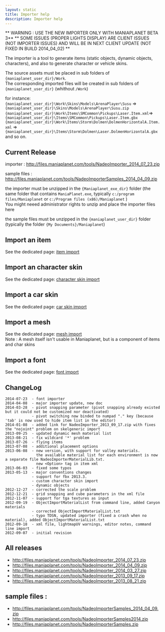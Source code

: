 ```yaml
---
layout: static
title: Importer help 
description: Importer help 
---
```


** WARNING : USE THE NEW IMPORTER ONLY WITH MANIAPLANET BETA 3** 
** SOME ISSUES (PROPER LIGHTS DISPLAY) ARE CLIENT ISSUES (NOT IMPORTER ISSUES) AND WILL BE IN NEXT CLIENT UPDATE (NOT FIXED IN BUILD 2014_04_02) **

The importer is a tool to generate items (static objects, dynamic objects, characters), and also to generate character or vehicle skins.


The source assets must be placed in sub folders of `{maniaplanet_user_dir}/Work`.  
The corresponding imported files will be created in sub folders of `{maniaplanet_user_dir}` (whithout `/Work`)  

for instance:  
`{maniaplanet_user_dir}\Work\Skins\Models\ArenaPlayer\Susu` => `{maniaplanet_user_dir}\Skins\Models\ArenaPlayer\Susu.zip`  
`{maniaplanet_user_dir}\Work\Items\SMCommon\Pickups\Laser.Item.xml`=>`{maniaplanet_user_dir}\Items\SMCommon\Pickups\Laser.Item.gbx`  
`{maniaplanet_user_dir}\Work\Items\Storm\Dolmen\DolmenHorizontalA.Item.xml` => `{maniaplanet_user_dir}\Items\Storm\Dolmen\Laser.DolmenHorizontalA.gbx`  
and so on.

Current Release
-
importer : http://files.maniaplanet.com/tools/NadeoImporter_2014_07_23.zip

sample files : http://files.maniaplanet.com/tools/NadeoImporterSamples_2014_04_09.zip


the importer must be unzipped in the `{Maniaplanet_exe_dir}` folder (the same folder that contains `ManiaPlanet.exe`, typically `c:/program files/Maniaplanet` or `c:/Program files (x86)/Maniaplanet` )  
You might neeed administrator rights to unzip and place the importer files here

the sample files must be unzipped in the `{maniaplanet_user_dir}` folder (typically the folder `{My Documents}/Maniaplanet`)

Import an item
-
See the dedicated page: [item import](importer_item.html)

Import an character skin
-
See the dedicated page: [character skin import](importer_charskin.html)

Import a car skin
-
See the dedicated page: [car skin import](importer_carskin.html)

Import a mesh
-
See the dedicated page: [mesh import](importer_mesh.html)  
Note : A mesh itself isn't usable in Maniaplanet, but is a component of items and char skins

Import a font
-
See the dedicated page: [font import](importer_font.html)


ChangeLog
-
```
2014-07-23  - font importer
2014-04-08  - major importer update, new doc
2014-03-28  - pivot snapping parameter (pivot snapping already existed but it could not be customized nor deactivated)
			- pivot switching now binded to numpad "." key (because 'tab' is now used to hide item list in the editor)
2014-01-08  - added link for NadeoImporter_2013_09_17.zip with fixes the "nojoint" problem on skelgeneric import
2013-09-25	- updated dynamic mesh material list
2013-08-21  - fix wildcard '*' problem
2013-07-26 	- flying items
2013-07-08 	- additional placement options
2013-06-08  - new version, with support for valley materials.
			  the available material list for each environment is now a separate file NadeoImporterMaterialLib.txt.
			  new <Option> tag in item xml
2013-06-03  - fixed some typos
2013-05-13 	- major conventions changes
			- support for fbx 2013.3.
			- custom character skin import
			- dynamic objects
2012-12-27	- corrected the scale problem
2012-12-21	- grid snapping and cube parameters in the xml file
2012-11-07	- support for tga textures as input
2012-09-19 	- ObjectImportMaterialList from command line, added Canyon materials
			- corrected ObjectImportMaterialList.txt
			- typo TDSN, updated importer (fixed a crash when no material), added ObjectImportMaterialList.txt
2012-09-18	- xml file, lightmapUV warnings, editor notes, command line import
2012-09-07	- initial revision
```

All releases
--
- http://files.maniaplanet.com/tools/NadeoImporter_2014_07_23.zip
- http://files.maniaplanet.com/tools/NadeoImporter_2014_04_09.zip
- http://files.maniaplanet.com/tools/NadeoImporter_2014_03_27.zip
- http://files.maniaplanet.com/tools/NadeoImporter_2013_09_17.zip
- http://files.maniaplanet.com/tools/NadeoImporter_2013_08_21.zip

sample files : 
--
- http://files.maniaplanet.com/tools/NadeoImporterSamples_2014_04_09.zip
- http://files.maniaplanet.com/tools/NadeoImporterSamples2014.zip
- http://files.maniaplanet.com/tools/NadeoImporterSamples.zip

